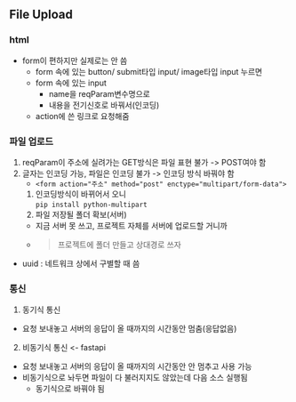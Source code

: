 ## File Upload
### html
- form이 편하지만 실제로는 안 씀
    - form 속에 있는 button/ submit타입 input/ image타입 input 누르면
    - form 속에 있는 input   
        - name을 reqParam변수명으로  
        - 내용을 전기신호로 바꿔서(인코딩)
    - action에 쓴 링크로 요청해줌
### 파일 업로드
1. reqParam이 주소에 실려가는 GET방식은 파일 표현 불가 -> POST여야 함
2. 글자는 인코딩 가능, 파일은 인코딩 불가 -> 인코딩 방식 바꿔야 함
    - ```<form action="주소" method="post" enctype="multipart/form-data">```
    1. 인코딩방식이 바뀌어서 오니  
     ```pip install python-multipart```
    2. 파일 저장될 폴더 확보(서버)
    - 지금 서버 못 쓰고, 프로젝트 자체를 서버에 업로드할 거니까
    - > 프로젝트에 폴더 만들고 상대경로 쓰자
- uuid : 네트워크 상에서 구별할 때 씀
### 통신
1. 동기식 통신
- 요청 보내놓고 서버의 응답이 올 때까지의 시간동안 멈춤(응답없음)
2. 비동기식 통신 <- fastapi
- 요청 보내놓고 서버의 응답이 올 때까지의 시간동안 안 멈추고 사용 가능
- 비동기식으로 놔두면 파일이 다 불러지지도 않았는데 다음 소스 실행됨 
    - 동기식으로 바꿔야 됨 